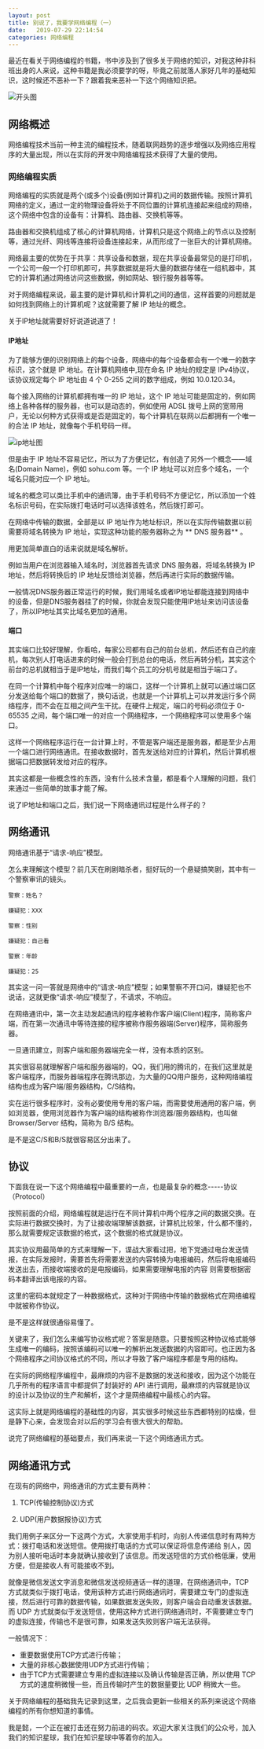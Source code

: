 ```yaml
---
layout: post
title: 别说了，我要学网络编程（一）
date:   2019-07-29 22:14:54
categories: 网络编程
---
```


最近在看关于网络编程的书籍，书中涉及到了很多关于网络的知识，对我这种非科班出身的人来说，这种书籍是我必须要学的呀，毕竟之前就落人家好几年的基础知识，这时候还不恶补一下？跟着我来恶补一下这个网络知识把。
<!--more-->

![开头图](http://www.justdojava.com//assets/images/2019/java/image_yi/07_25/1.jpg)

## 网络概述

网络编程技术当前一种主流的编程技术，随着联网趋势的逐步增强以及网络应用程序的大量出现，所以在实际的开发中网络编程技术获得了大量的使用。

### 网络编程实质

网络编程的实质就是两个(或多个)设备(例如计算机)之间的数据传输。按照计算机网络的定义，通过一定的物理设备将处于不同位置的计算机连接起来组成的网络，这个网络中包含的设备有：计算机、路由器、交换机等等。

路由器和交换机组成了核心的计算机网络，计算机只是这个网络上的节点以及控制等，通过光纤、网线等连接将设备连接起来，从而形成了一张巨大的计算机网络。

网络最主要的优势在于共享：共享设备和数据，现在共享设备最常见的是打印机，一个公司一般一个打印机即可，共享数据就是将大量的数据存储在一组机器中，其它的计算机通过网络访问这些数据，例如网站、银行服务器等等。

对于网络编程来说，最主要的是计算机和计算机之间的通信，这样首要的问题就是如何找到网络上的计算机呢？这就需要了解 IP 地址的概念。

关于IP地址就需要好好说道说道了！

#### IP地址

为了能够方便的识别网络上的每个设备，网络中的每个设备都会有一个唯一的数字标识，这个就是 IP 地址。在计算机网络中,现在命名 IP 地址的规定是 IPv4协议，该协议规定每个 IP 地址由 4 个 0-255 之间的数字组成，例如 10.0.120.34。

每个接入网络的计算机都拥有唯一的 IP 地址，这个 IP 地址可能是固定的，例如网络上各种各样的服务器，也可以是动态的，例如使用 ADSL 拨号上网的宽带用户，无论以何种方式获得或是否是固定的，每个计算机在联网以后都拥有一个唯一的合法 IP 地址，就像每个手机号码一样。

![ip地址图](http://www.justdojava.com//assets/images/2019/java/image_yi/07_25/2.jpg)

但是由于 IP 地址不容易记忆，所以为了方便记忆，有创造了另外一个概念——域名(Domain Name)，例如 sohu.com 等。一个 IP 地址可以对应多个域名，一个域名只能对应一个 IP 地址。

域名的概念可以类比手机中的通讯簿，由于手机号码不方便记忆，所以添加一个姓名标识号码，在实际拨打电话时可以选择该姓名，然后拨打即可。

在网络中传输的数据，全部是以 IP 地址作为地址标识，所以在实际传输数据以前需要将域名转换为 IP 地址，实现这种功能的服务器称之为 ** DNS 服务器** 。

用更加简单直白的话来说就是域名解析。

例如当用户在浏览器输入域名时，浏览器首先请求 DNS 服务器，将域名转换为 IP 地址，然后将转换后的 IP 地址反馈给浏览器，然后再进行实际的数据传输。

一般情况DNS服务器正常运行的时候，我们用域名或者IP地址都能连接到网络中的设备，但是DNS服务器挂了的时候，你就会发现只能使用IP地址来访问该设备了，所以IP地址其实比域名更加的通用。

#### 端口

其实端口比较好理解，你看哈，每家公司都有自己的前台总机，然后还有自己的座机，每次别人打电话进来的时候一般会打到总台的电话，然后再转分机，其实这个前台的总机就相当于是IP地址，而我们每个员工的分机号就是相当于端口了。

在同一个计算机中每个程序对应唯一的端口，这样一个计算机上就可以通过端口区分发送给每个端口的数据了，换句话说，也就是一个计算机上可以并发运行多个网络程序，而不会在互相之间产生干扰。在硬件上规定，端口的号码必须位于 0-65535 之间，每个端口唯一的对应一个网络程序，一个网络程序可以使用多个端口。

这样一个网络程序运行在一台计算上时，不管是客户端还是服务器，都是至少占用一个端口进行网络通讯。在接收数据时，首先发送给对应的计算机，然后计算机根据端口把数据转发给对应的程序。

其实这都是一些概念性的东西，没有什么技术含量，都是看个人理解的问题，我们来通过一些简单的故事才能了解。

说了IP地址和端口之后，我们说一下网络通讯过程是什么样子的？

## 网络通讯

网络通讯基于“请求-响应”模型。

怎么来理解这个模型？前几天在刷剧暗杀者，挺好玩的一个悬疑搞笑剧，其中有一个警察审讯的镜头。

```
警察：姓名？

嫌疑犯：XXX

警察：性别

嫌疑犯：自己看

警察：年龄

嫌疑犯：25

```
其实这一问一答就是网络中的“请求-响应”模型；如果警察不开口问，嫌疑犯也不说话，这就更像“请求-响应”模型了，不请求，不响应。

在网络通讯中，第一次主动发起通讯的程序被称作客户端(Client)程序，简称客户端，而在第一次通讯中等待连接的程序被称作服务器端(Server)程序，简称服务器。

一旦通讯建立，则客户端和服务器端完全一样，没有本质的区别。

其实很容易就理解客户端和服务器端的，QQ，我们用的腾讯的，在我们这里就是客户端程序，而服务器端程序在腾讯那边，为大量的QQ用户服务，这种网络编程结构也成为客户端/服务器结构，C/S结构。

实在运行很多程序时，没有必要使用专用的客户端，而需要使用通用的客户端，例如浏览器，使用浏览器作为客户端的结构被称作浏览器/服务器结构，也叫做 Browser/Server 结构，简称为 B/S 结构。

是不是这C/S和B/S就很容易区分出来了。

## 协议

下面我在说一下这个网络编程中最重要的一点，也是最复杂的概念-----协议（Protocol）

按照前面的介绍，网络编程就是运行在不同计算机中两个程序之间的数据交换。在实际进行数据交换时，为了让接收端理解该数据，计算机比较笨，什么都不懂的，那么就需要规定该数据的格式，这个数据的格式就是协议。

其实协议用最简单的方式来理解一下，谍战大家看过把，地下党通过电台发送情报，在实际发报时，需要首先将需要发送的内容转换为电报编码，然后将电报编码发送出去，而接收端接收的是电报编码，如果需要理解电报的内容 则需要根据密码本翻译出该电报的内容。

这里的密码本就规定了一种数据格式，这种对于网络中传输的数据格式在网络编程中就被称作协议。

是不是这样就很通俗易懂了。

关键来了，我们怎么来编写协议格式呢？答案是随意。只要按照这种协议格式能够生成唯一的编码，按照该编码可以唯一的解析出发送数据的内容即可。也正因为各个网络程序之间协议格式的不同，所以才导致了客户端程序都是专用的结构。

在实际的网络程序编程中，最麻烦的内容不是数据的发送和接收，因为这个功能在几乎所有的程序语言中都提供了封装好的 API 进行调用，最麻烦的内容就是协议的设计以及协议的生产和解析，这个才是网络编程中最核心的内容。

这实际上就是网络编程的基础性的内容，其实很多时候这些东西都特别的枯燥，但是静下心来，会发现会对以后的学习会有很大很大的帮助。

说完了网络编程的基础要点，我们再来说一下这个网络通讯方式。

## 网络通讯方式

在现有的网络中，网络通讯的方式主要有两种：

1. TCP(传输控制协议)方式 

2. UDP(用户数据报协议)方式 

我们用例子来区分一下这两个方式，大家使用手机时，向别人传递信息时有两种方式：拨打电话和发送短信。使用拨打电话的方式可以保证将信息传递给 别人，因为别人接听电话时本身就确认接收到了该信息。而发送短信的方式价格低廉，使用方便，但是接收人有可能接收不到。

就像是微信发送文字消息和微信发送视频通话一样的道理，在网络通讯中，TCP 方式就类似于拨打电话，使用该种方式进行网络通讯时，需要建立专门的虚拟连接，然后进行可靠的数据传输，如果数据发送失败，则客户端会自动重发该数据。而 UDP 方式就类似于发送短信，使用这种方式进行网络通讯时，不需要建立专门的虚拟连接，传输也不是很可靠，如果发送失败则客户端无法获得。

一般情况下：

- 重要数据使用TCP方式进行传输；
- 大量的非核心数据使用UDP方式进行传输；
- 由于TCP方式需要建立专用的虚拟连接以及确认传输是否正确，所以使用 TCP 方式的速度稍微慢一些，而且传输时产生的数据量要比 UDP 稍微大一些。

关于网络编程的基础我先记录到这里，之后我会更新一些相关的系列来说这个网络编程的所有你想知道的事情。

我是懿，一个正在被打击还在努力前进的码农。欢迎大家关注我们的公众号，加入我们的知识星球，我们在知识星球中等着你的加入。



